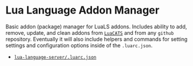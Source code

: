 # Lua Language Addon Manager

Basic addon (package) manager for LuaLS addons. Includes ability to add, remove, update, and clean addons from [`LuaCATS`](https://github.com/LuaCATS) and from any `github` repository. Eventually it will also include helpers and commands for setting settings and configuration options inside of the `.luarc.json`.

- [`lua-language-server/.luarc.json`](https://github.com/LuaLS/lua-language-server/blob/master/.luarc.json)
